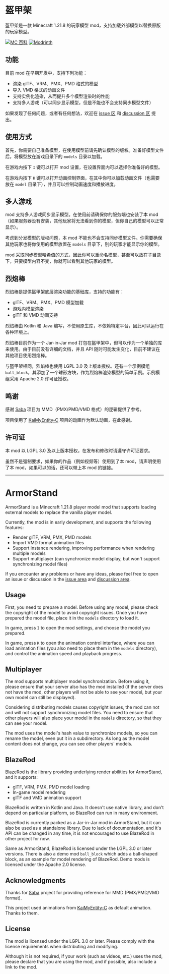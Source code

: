 # 盔甲架

盔甲架是一款 Minecraft 1.21.8 的玩家模型 mod，支持加载外部模型以替换原版的玩家模型。

[![MC 百科](https://img.shields.io/badge/MC_%E7%99%BE%E7%A7%91-blue?style=for-the-badge)](https://www.mcmod.cn/class/20046.html)
[![Modrinth](https://img.shields.io/modrinth/dt/armor-stand?style=for-the-badge&logo=modrinth)](https://modrinth.com/mod/armor-stand)

## 功能

目前 mod 在早期开发中，支持下列功能：

- 渲染 glTF、VRM、PMX、PMD 格式的模型
- 导入 VMD 格式的动画文件
- 支持实例化渲染，从而提升多个模型渲染时的性能
- 支持多人游戏（可以同步显示模型，但是不能也不会支持同步模型文件）

如果发现了任何问题，或者有任何想法，欢迎在 [issue 区](https://github.com/fifth-light/ArmorStand/issues) 和 [discussion 区](https://github.com/fifth-light/ArmorStand/discussions) 提出。

## 使用方式

首先，你需要自己准备模型，在使用模型前请先确认模型的版权。准备好模型文件后，将模型放在游戏目录下的 `models` 目录以加载。

在游戏内按下 `I` 键可以打开 mod 设置，在设置界面内可以选择你准备好的模型。

在游戏内按下 `K` 键可以打开动画控制界面，在其中你可以加载动画文件（也需要放在 `model` 目录下），并且可以控制动画速度和播放进度。

## 多人游戏

mod 支持多人游戏同步显示模型。在使用前请确保你的服务端也安装了本 mod（如果服务器没有安装，其他玩家将无法看到你的模型，但你自己的模型可以正常显示）。

考虑到分发模型的版权问题，本 mod 不能也不会支持同步模型文件。你需要确保其他玩家也将你使用的模型放置在 `models` 目录下，别的玩家才能显示你的模型。

mod 采取同步模型哈希值的方式，因此你可以重命名模型，甚至可以放在子目录下，只要模型内容不变，你就可以看到其他玩家的模型。 

## 烈焰棒

烈焰棒是提供盔甲架底层渲染功能的基础库，支持的功能有：

- glTF、VRM、PMX、PMD 模型加载
- 游戏内模型渲染
- glTF 和 VMD 动画支持

烈焰棒由 Kotlin 和 Java 编写，不使用原生库，不依赖特定平台，因此可以运行在各种环境上。

烈焰棒目前作为一个 Jar-in-Jar mod 打包在盔甲架中，但可以作为一个单独的库来使用。由于目前没有详细的文档，并且 API
随时可能发生变化，目前不建议在其他项目使用烈焰棒。

与盔甲架相同，烈焰棒也使用 LGPL 3.0 及上版本授权。还有一个示例模组 `ball_block`，其添加了一个球形方块，作为烈焰棒渲染模型的简单示例。示例模组采用
Apache 2.0 许可证授权。

## 鸣谢

感谢 [Saba](https://github.com/benikabocha/saba) 项目为 MMD（PMX/PMD/VMD 格式）的逻辑提供了参考。

项目使用了 [KaiMyEntity-C](https://github.com/Gengorou-C/KAIMyEntity-C) 项目的动画作为默认动画，在此感谢。

## 许可证

本 mod 以 LGPL 3.0 及以上版本授权，在发布和修改时请遵守许可证要求。

虽然不是强制要求，如果你的作品（例如视频等）使用到了本 mod，请声明使用了本 mod，如果可以的话，还可以带上本 mod 的链接。

---

# ArmorStand

ArmorStand is a Minecraft 1.21.8 player model mod that supports loading external models to replace the vanilla player
model.

Currently, the mod is in early development, and supports the following features:

- Render glTF, VRM, PMX, PMD models
- Import VMD format animation files
- Support instance rendering, improving performance when rendering multiple models
- Support multiplayer (can synchronize model display, but won't support synchronizing model files)

If you encounter any problems or have any ideas, please feel free to open an issue or discussion in the [issue area](https://github.com/fifth-light/ArmorStand/issues) and [discussion area](https://github.com/fifth-light/ArmorStand/discussions).

## Usage

First, you need to prepare a model. Before using any model, please check the copyright of the model to avoid copyright issues. Once you have prepared the model file, place it in the `models` directory to load it.

In game, press `I` to open the mod settings, and choose the model you prepared.

In game, press `K` to open the animation control interface, where you can load animation files (you also need to place them in the `models` directory), and control the animation speed and playback progress.

## Multiplayer

The mod supports multiplayer model synchronization. Before using it, please ensure that your server also has the mod installed (if the server does not have the mod, other players will not be able to see your model, but your own model can still be displayed).

Considering distributing models causes copyright issues, the mod can not and will not support synchronizing model files. You need to ensure that other players will also place your model in the `models` directory, so that they can see your model.

The mod uses the model's hash value to synchronize models, so you can rename the model, even put it in a subdirectory. As long as the model content does not change, you can see other players' models.

## BlazeRod

BlazeRod is the library providing underlying render abilities for ArmorStand, and it supports:

- glTF, VRM, PMX, PMD model loading
- In-game model rendering
- glTF and VMD animation support

BlazeRod is written in Kotlin and Java. It doesn't use native library, and don't depend on particular platform, so
BlazeRod can run in many environment.

BlazeRod is currently packed as a Jar-in-Jar mod in ArmorStand, but it can also be used as a standalone library. Due to
lack of documentation, and it's API can be changed in any time, it is not encouraged to use BlazeRod in other project
for now.

Same as ArmorStand, BlazeRod is licensed under the LGPL 3.0 or later versions. There is also a demo mod `ball_block`
which adds a ball-shaped block, as an example for model rendering of BlazeRod. Demo mods is licensed under the Apache
2.0 license.

## Acknowledgments

Thanks for [Saba](https://github.com/benikabocha/saba) project for providing reference for MMD (PMX/PMD/VMD format).

This project used animations from [KaiMyEntity-C](https://github.com/Gengorou-C/KAIMyEntity-C) as default animation.
Thanks to them.

## License

The mod is licensed under the LGPL 3.0 or later. Please comply with the license requirements when distributing and modifying.

Although it is not required, if your work (such as videos, etc.) uses the mod, please declare that you are using the mod, and if possible, also include a link to the mod.
